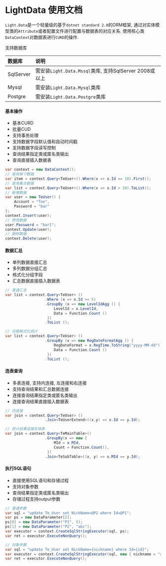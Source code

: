 # LightData 使用文档

`Light.Data`是一个轻量级的基于`dotnet standard 2.0`的ORM框架, 通过对实体模型类的`Attribute`或者配置文件进行配置与数据表的对应关系. 使用核心类`DataContext`对数据表进行`CURD`的操作.

支持数据库

| 数据库 | 说明 |
|:------|:------|
| SqlServer | 需安装`Light.Data.Mssql`类库, 支持SqlServer 2008或以上 |
| Mysql | 需安装`Light.Data.Mysql`类库 |
| Postgre | 需安装`Light.Data.Postgre`类库 |

#### 基本操作

* 基本CURD
* 批量CUD
* 支持事务处理
* 支持数据字段默认值和自动时间戳
* 支持数据字段读写控制
* 查询结果指定类或匿名类输出
* 查询直接插入数据表

```csharp
var context = new DataContext();
// 查询单个数据
var item = context.Query<TeUser>().Where(x => x.Id == 10).First();
// 查询集合数据
var list = context.Query<TeUser>().Where(x => x.Id > 10).ToList();
// 新增数据
var user = new TeUser() {
    Account = "foo",
    Password = "bar"
};
context.Insert(user);
// 修改数据
user.Password = "bar1";
context.Update(user);
// 删除数据
context.Delete(user);
```

#### 数据汇总

* 单列数据直接汇总
* 多列数据分组汇总
* 格式化分组字段
* 汇总数据直接插入数据表

```csharp
// 普通汇总
var list = context.Query<TeUser> ()
                  .Where (x => x.Id >= 5)
                  .GroupBy (x => new LevelIdAgg () {
                      LevelId = x.LevelId,
                      Data = Function.Count ()
                   })
                  .ToList ();

// 日期格式化统计
var list = context.Query<TeUser> ()
                  .GroupBy (x => new RegDateFormatAgg () {
                      RegDateFormat = x.RegTime.ToString("yyyy-MM-dd"),
                      Data = Function.Count ()
                   })
                  .ToList ();	
```

#### 连表查询

* 多表连接, 支持内连接, 左连接和右连接
* 支持查询结果和汇总数据连接
* 连接查询结果指定类或匿名类输出
* 连接查询结果直接插入数据表

```csharp
// 内连接
var join = context.Query<TeUser> ()
                  .Join<TeUserExtend>((x,y) => x.Id == y.Id);

// 统计结果连接实体表             
var join = context.Query<TeMainTable>()
                  .GroupBy(x => new {
                      MId = x.MId,
                      Count = Function.Count(),
                   })
                  .Join<TeSubTable>((x, y) => x.MId == y.Id);
```

#### 执行SQL语句

* 直接使用SQL语句和存储过程
* 支持对象参数
* 查询结果指定类或匿名类输出
* 存储过程支持output参数

```csharp
// 普通参数
var sql = "update Te_User set NickName=@P2 where Id=@P1";
var ps = new DataParameter[2];
ps[0] = new DataParameter("P1", 5);
ps[1] = new DataParameter("P2", "abc");
var executor = context.CreateSqlStringExecutor(sql, ps);
var ret = executor.ExecuteNonQuery();

// 对象参数
var sql = "update Te_User set NickName={nickname} where Id={id}";
var executor = context.CreateSqlStringExecutor(sql, new { nickname = "abc", id = 5 });
var ret = executor.ExecuteNonQuery();
```